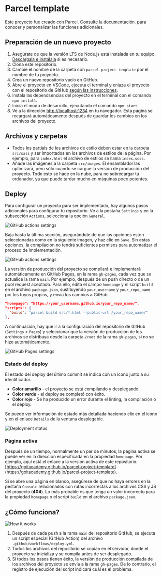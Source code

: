 # Parcel template

Este proyecto fue creado con Parcel. [Consulte la documentación](https://parceljs.org/). para
conocer y personalizar las funciones adicionales.

## Preparación de un nuevo proyecto

1. Asegúrate de que la versión LTS de Node.js está instalada en tu equipo.
   [Descárgala e instálala](https://nodejs.org/en/) si es necesario.
2. Clona este repositorio.
3. Cambie el nombre de la carpeta con `parcel-project-template` por el nombre de tu proyecto.
4. Crea un nuevo repositorio vacío en GitHub.
5. Abre el proyecto en VSCode, ejecuta el terminal y enlaza el proyecto con el repositorio de GitHub
   [según las instrucciones](https://docs.github.com/en/get-started/getting-started-with-git/managing-remote-repositories#changing-a-remote-repositorys-url).
6. Instala las dependsencias del proyecto en el terminal con el comando `npm install`.
7. Inicia el modo de desarrollo, ejecutando el comando `npm start`.
8. Ve a la dirección [http://localhost:1234](http://localhost:1234) en tu navegador. Esta página se
   recargará automáticamente después de guardar los cambios en los archivos del proyecto.

## Archivos y carpetas

- Todos los partials de los archivos de estilo deben estar en la carpeta `src/sass` y ser importados
  en los archivos de estilos de la página. Por ejemplo, para `index.html` el archivo de estilos se
  llama `index.scss`.
- Añade las imágenes a la carpeta `src/images`. El ensamblador las optimizará, pero sólo cuando se
  cargue la versión de producción del proyecto. Todo esto se hace en la nube, para no sobrecargar tu
  ordenador, ya que puede tardar mucho en máquinas poco potentes.

## Deploy

Para configurar un proyecto para ser implementado, hay algunos pasos adicionales para configurar tu
repositorio. Ve a la pestaña `Settings` y en la subsección `Actions`, selecciona la opción
`General`.

![GitHub actions settings](./assets/actions-config-step-1.png)

Baja hasta la última sección, asegurándote de que las opciones esten seleccionadas como en la
siguiente imagen, y haz clic en `Save`. Sin estas opciones, la compilación no tendrá suficientes
permisos para automatizar el proceso de implementación.

![GitHub actions settings](./assets/actions-config-step-2.png)

La versión de producción del proyecto se compilará e implementará automáticamente en GitHub Pages,
en la rama `gh-pages`, cada vez que se actualice la rama `main`. Por ejemplo, después de un push
directo o de un pool request aceptado. Para ello, edita el campo `homepage` y el script `build` en
el archivo `package.json`, sustituyendo `your_username` y `your_repo_name` por los tuyos propios, y
envía los cambios a GitHub.

```json
"homepage": "https://your_username.github.io/your_repo_name/",
"scripts": {
  "build": "parcel build src/*.html --public-url /your_repo_name/"
},
```

A continuación, hay que ir a la configuración del repositorio de GitHub (`Settings` > `Pages`) y
seleccionar que la versión de producción de los archivos se distribuya desde la carpeta `/root` de
la rama `gh-pages`, si no se hizo automáticamente.

![GitHub Pages settings](./assets/repo-settings.png)

### Estado del deploy

El estado del deploy del último commit se indica con un icono junto a su identificador.

- **Color amarillo** - el proyecto se está compilando y desplegando.
- **Color verde** - el deploy se completó con éxito.
- **Color rojo** - Se ha producido un error durante el linting, la compilación o el deploy.

Se puede ver información de estado más detallada haciendo clic en el icono y en el enlace `Details`
de la ventana desplegable.

![Deployment status](./assets/status.png)

### Página activa

Después de un tiempo, normalmente un par de minutos, la página activa se puede ver en la dirección
especificada en la propiedad `homepage`. Por ejemplo, aquí está el enlace a la versión activa de
este repositorio.
[https://goitacademy.github.io/parcel-project-template](https://goitacademy.github.io/parcel-project-template).

Si se abre una página en blanco, asegúrese de que no haya errores en la pestaña `Console`
relacionados con rutas incorrectas a los archivos CSS y JS del proyecto (**404**). Lo más probable
es que tenga un valor incorrecto para la propiedad `homepage` o el script `build` en el archivo
`package.json`.

## ¿Cómo funciona?

![How it works](./assets/how-it-works.png)

1. Después de cada push a la rama `main` del repositorio GitHub, se ejecuta un script especial
   (GitHub Action) del archivo `.github/workflows/deploy.yml`.
2. Todos los archivos del repositorio se copian en el servidor, donde el proyecto se inicializa y se
   compila antes de ser desplegado.
3. Si todos los pasos tienen éxito, la versión de producción compilada de los archivos del proyecto
   se envía a la rama `gh-pages`. De lo contrario, el registro de ejecución del script indicará cuál
   es el problema.
